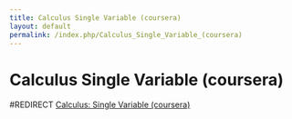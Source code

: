 ```yaml
---
title: Calculus Single Variable (coursera)
layout: default
permalink: /index.php/Calculus_Single_Variable_(coursera)
---
```


# Calculus Single Variable (coursera)

#REDIRECT [Calculus: Single Variable (coursera)](Calculus__Single_Variable_(coursera))